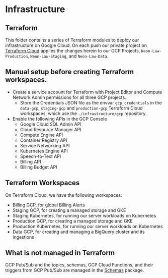 # Infrastructure
## Terraform

This folder contains a series of Terraform modules to deploy our
infrastructure on Google Cloud. On each push our private project on
[Terraform Cloud](https://api.terraform.io) applies the changes herein to our
GCP Projects, `Neon-Law-Production`, `Neon-Law-Staging`, and `Neon-Law-Data`.

## Manual setup before creating Terraform workspaces.

- Create a service account for Terraform with Project Editor and Compute
  Network Admin permissions for all three GCP projects.
  - Store the Credentials JSON file as the envvar `gcp_credentials` in
    the `data-gcp`, `staging-gcp` and `production-gcp` Terraform Cloud
    workspaces, which use the `./infrastructure/gcp` repository.
- Enable the following APIs in the GCP Console
  - Google Cloud SQL Admin API
  - Cloud Resource Manager API
  - Compute Engine API
  - Container Registry API
  - Service Networking API
  - Kubernetes Engine API
  - Speech-to-Text API
  - Billing API
  - Billing Budget API

## Terraform Workspaces

On Terraform Cloud, we have the following workspaces:

* Billing GCP, for global Billing Alerts
* Staging GCP, for creating a managed storage and GKE
* Staging Kubernetes, for running our server workloads on Kubernetes
* Production GCP, for creating a managed storage and GKE
* Production Kubernetes, for running our server workloads on Kubernetes
* Data GCP, for creating and managing a BigQuery cluster and its ingestions

## What is not managed in Terraform

GCP Pub/Sub and the topics, schemas, GCP Cloud Functions, and their triggers
from GCP Pub/Sub are managed in the [Schemas](../schemas/README.md) package.

